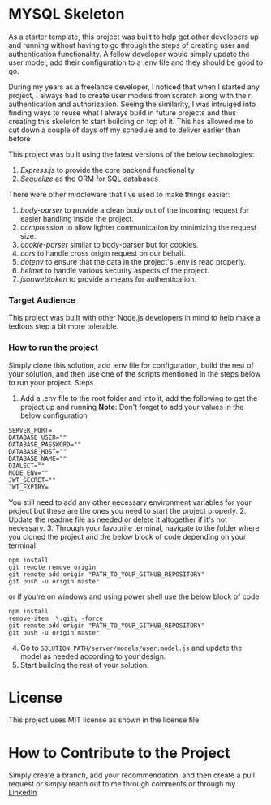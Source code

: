 # MYSQL Skeleton
As a starter template, this project was built to help get other developers up and running without having to go through the steps of creating user and authentication functionality. A fellow developer would simply update the user model, add their configuration to a .env file and they should be good to go.

During my years as a freelance developer, I noticed that when I started any project, I always had to create user models from scratch along with their authentication and authorization. Seeing the similarity, I was intruiged into finding ways to reuse what I always build in future projects and thus creating this skeleton to start building on top of it. This has allowed me to cut down a couple of days off my schedule and to deliver earlier than before

This project was built using the latest versions of the below technologies:
1. _Express.js_ to provide the core backend functionality
2. _Sequelize_ as the ORM for SQL databases

There were other middleware that I've used to make things easier:
1. _body-parser_ to provide a clean body out of the incoming request for easier handling inside the project.
2. _compression_ to allow lighter communication by minimizing the request size.
3. _cookie-parser_ similar to body-parser but for cookies.
4. _cors_ to handle cross origin request on our behalf.
5. _dotenv_ to ensure that the data in the project's .env is read properly.
6. _helmet_ to handle various security aspects of the project.
7. _jsonwebtoken_ to provide a means for authentication.

### Target Audience
This project was built with other Node.js developers in mind to help make a tedious step a bit more tolerable.

### How to run the project
Simply clone this solution, add .env file for configuration, build the rest of your solution, and then use one of the scripts mentioned in the steps below to run your project.
Steps
1. Add a .env file to the root folder and into it, add the following to get the project up and running
__Note__: Don't forget to add your values in the below configuration
```
SERVER_PORT=
DATABASE_USER=""
DATABASE_PASSWORD=""
DATABASE_HOST=""
DATABASE_NAME=""
DIALECT=""
NODE_ENV=""
JWT_SECRET=""
JWT_EXPIRY=
```
You still need to add any other necessary environment variables for your project but these are the ones you need to start the project properly.
2. Update the readme file as needed or delete it altogether if it's not necessary.
3. Through your favourite terminal, navigate to the folder where you cloned the project and the below block of code depending on your terminal
```
npm install
git remote remove origin
git remote add origin "PATH_TO_YOUR_GITHUB_REPOSITORY"
git push -u origin master
```
or if you're on windows and using power shell use the below block of code
```
npm install
remove-item .\.git\ -force
git remote add origin "PATH_TO_YOUR_GITHUB_REPOSITORY"
git push -u origin master
```
4. Go to ```SOLUTION_PATH/server/models/user.model.js``` and update the model as needed according to your design.
5. Start building the rest of your solution.

# License
This project uses MIT license as shown in the license file

# How to Contribute to the Project
Simply create a branch, add your recommendation, and then create a pull request or simply reach out to me through comments or through my [LinkedIn](https://www.linkedin.com/in/amaa/)